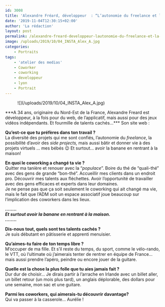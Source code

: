 ```yaml
---
id: 3008
title: 'Alexandre Fréard, développeur  : “L’autonomie du freelance et la possibilité d’avoir des side projects”'
date: '2019-11-04T12:30:15+02:00'
author: 'La rédaction'
layout: post
permalink: /alexandre-freard-developpeur-lautonomie-du-freelance-et-la-possibilite-davoir-des-side-projects/
image: /uploads/2019/10/04_INSTA_Alex_A.jpg
categories:
    - Portraits
tags:
    - 'atelier des medias'
    - Coworker
    - coworking
    - developpeur
    - lyon
    - Portrait
---
```


<figure class="wp-block-image">![](/uploads/2019/10/04_INSTA_Alex_A.jpg)</figure>***A 34 ans, originaire du Nord-Est de la France, Alexandre Freard est développeur, à la fois pour du web, de l’applicatif, mais aussi pour des jeux vidéos indépendants. Et fourmille de talents cachés…***  
Son site web : <http://www.alexandre-freard.com/>

**Qu’est-ce que tu préfères dans ton travail ?**  
La diversité des projets qui me sont confiés, l’autonomie du *freelance*, la possibilité d’avoir des *side projects,* mais aussi bâtir et donner vie à des projets virtuels … mes bébés 😉 Et surtout… avoir la banane en rentrant à la maison!

**En quoi le coworking a changé ta vie ?**  
Quitter ma tanière et renouer avec la “*populace*”. Boire du thé de “quali-thé” avec des gens de grande “bon-thé”. Accueillir mes clients dans un endroit pro. Découvrir mes talents aux fléchettes. Avoir l’opportunité de travailler avec des gens efficaces et experts dans leur domaines.   
Je ne pense pas que ça soit seulement le coworking qui ait changé ma vie, mais le fait que l’ADM soit un espace associatif joue beaucoup sur l’implication des coworkers dans les lieux.

***……..  
Et surtout avoir la banane en rentrant à la maison.   
……..***

**Dis-nous tout, quels sont tes talents cachés ?**  
Je suis débutant en pâtisserie et apprenti menuisier.

**Qu’aimes-tu faire de ton temps libre ?**  
M’occuper de ma fille. Et s’il reste du temps, du sport, comme le vélo-rando, le VTT, où l’ultimate où j’aimerais tenter de rentrer en équipe de France… mais aussi prendre l’apéro, peindre ou encore jouer de la guitare.

**Quelle est la chose la plus folle que tu aies jamais fait ?**  
Dur dur de choisir… Je dirais partir à l’arrache en Irlande avec un billet aller, un billet retour (un mois plus tard), un anglais déplorable, des dollars pour une semaine, mon sac et une guitare.

**Parmi les coworkers, qui aimerais-tu découvrir davantage?**  
Qui va passer à la casserole… Aurélie !